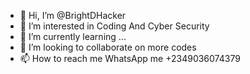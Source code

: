 - 👋 Hi, I’m @BrightDHacker
- 👀 I’m interested in Coding And Cyber Security
- 🌱 I’m currently learning ...
- 💞️ I’m looking to collaborate on more codes
- 📫 How to reach me WhatsApp me +2349036074379

<!---
BrightDHacker/BrightDHacker is a ✨ special ✨ repository because its `README.md` (this file) appears on your GitHub profile.
You can click the Preview link to take a look at your changes.
--->
